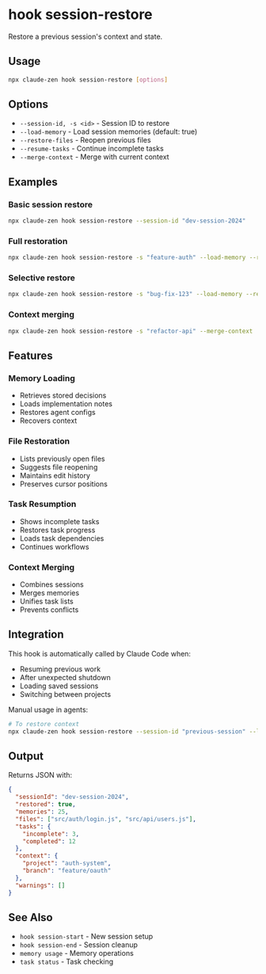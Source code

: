 # hook session-restore

Restore a previous session's context and state.

## Usage

```bash
npx claude-zen hook session-restore [options]
```

## Options

- `--session-id, -s <id>` - Session ID to restore
- `--load-memory` - Load session memories (default: true)
- `--restore-files` - Reopen previous files
- `--resume-tasks` - Continue incomplete tasks
- `--merge-context` - Merge with current context

## Examples

### Basic session restore

```bash
npx claude-zen hook session-restore --session-id "dev-session-2024"
```

### Full restoration

```bash
npx claude-zen hook session-restore -s "feature-auth" --load-memory --restore-files --resume-tasks
```

### Selective restore

```bash
npx claude-zen hook session-restore -s "bug-fix-123" --load-memory --resume-tasks
```

### Context merging

```bash
npx claude-zen hook session-restore -s "refactor-api" --merge-context
```

## Features

### Memory Loading

- Retrieves stored decisions
- Loads implementation notes
- Restores agent configs
- Recovers context

### File Restoration

- Lists previously open files
- Suggests file reopening
- Maintains edit history
- Preserves cursor positions

### Task Resumption

- Shows incomplete tasks
- Restores task progress
- Loads task dependencies
- Continues workflows

### Context Merging

- Combines sessions
- Merges memories
- Unifies task lists
- Prevents conflicts

## Integration

This hook is automatically called by Claude Code when:

- Resuming previous work
- After unexpected shutdown
- Loading saved sessions
- Switching between projects

Manual usage in agents:

```bash
# To restore context
npx claude-zen hook session-restore --session-id "previous-session" --load-memory
```

## Output

Returns JSON with:

```json
{
  "sessionId": "dev-session-2024",
  "restored": true,
  "memories": 25,
  "files": ["src/auth/login.js", "src/api/users.js"],
  "tasks": {
    "incomplete": 3,
    "completed": 12
  },
  "context": {
    "project": "auth-system",
    "branch": "feature/oauth"
  },
  "warnings": []
}
```

## See Also

- `hook session-start` - New session setup
- `hook session-end` - Session cleanup
- `memory usage` - Memory operations
- `task status` - Task checking
